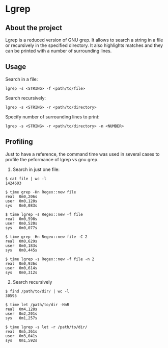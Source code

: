 # Lgrep
## About the project
Lgrep is a reduced version of GNU grep. It allows to search a string in a file or recursively in the specified directory. It also highlights matches and they can be printed with a number of surrounding lines.

## Usage

Search in a file:

```
lgrep -s <STRING> -f <path/to/file>
```
Search recursively:

```
lgrep -s <STRING> -r <path/to/directory>
```
Specify number of surrounding lines to print:

```
lgrep -s <STRING> -r <path/to/directory> -n <NUMBER>
```
## Profiling

Just to have a reference, the command time was used in several cases to profile the peformance of lgrep vs gnu grep.

1. Search in just one file:
```
$ cat file | wc -l
1424603

$ time grep -Hn Regex::new file
real  0m0,206s
user  0m0,120s
sys   0m0,083s

$ time lgrep -s Regex::new -f file
real  0m0,598s
user  0m0,520s
sys   0m0,077s

$ time grep -Hn Regex::new file -C 2
real  0m0,629s
user  0m0,183s
sys   0m0,445s

$ time lgrep -s Regex::new -f file -n 2
real  0m0,936s
user  0m0,614s
sys   0m0,312s
```

2. Search recursively
```
$ find /path/to/dir/ | wc -l
30595

$ time let /path/to/dir -HnR
real  0m4,128s
user  0m2,201s
sys   0m1,257s

$ time lgrep -s let -r /path/to/dir/
real  0m5,361s
user  0m3,041s
sys   0m1,592s
```